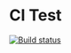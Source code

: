 # CI Test

[![Build status](https://ci.appveyor.com/api/projects/status/1fysbkg3n4eg5ay7?svg=true)](https://ci.appveyor.com/project/AustrianMethod/purefunc)
